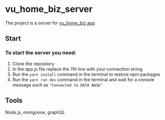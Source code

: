 # vu_home_biz_server
The project is a server for [vu_home_biz app](https://github.com/valentin-uskov/vu_home_biz)

## Start
### To start the server you need:
1. Clone the repository
1. In the app.js file replace the 7th line with your connection string
1. Run the ```yarn install``` command in the terminal to restore npm packages
1. Run the ```yarn run dev``` command in the terminal and wait for a console message such as ```"Connected to DATA BASE"```

## Tools
Node.js, mongoose, graphQL
